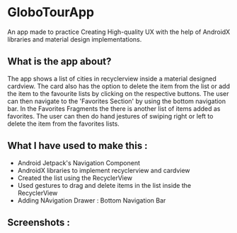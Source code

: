 # GloboTourApp 

An app made to practice Creating High-quality UX with the help of AndroidX libraries and material design implementations. 

## What is the app about? 
The app shows a list of cities in recyclerview inside a material designed cardview. The card also has the option to delete the item from the list or add the item to the favourite lists by clicking on the respective buttons. The user can then navigate to the 'Favorites Section' by using the bottom navigation bar. In the Favorites Fragments the there is another list of items added as favorites. The user can then do hand jestures of swiping right or left to delete the item from the favorites lists. 

## What I have used to make this : 
- Android Jetpack's Navigation Component
- AndroidX libraries to implement recyclerview and cardview 
- Created the list using the RecyclerView
- Used gestures to drag and delete items in the list inside the RecyclerView
- Adding NAvigation Drawer : Bottom Navigation Bar 

## Screenshots :
